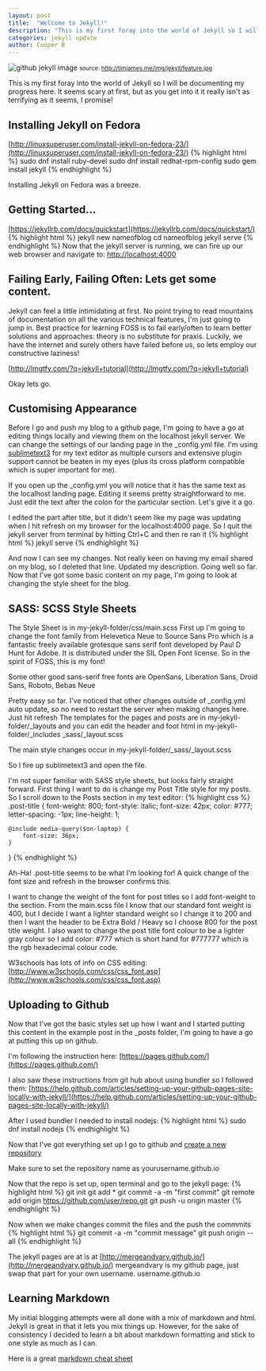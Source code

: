 ```yaml
---
layout: post
title:  "Welcome to Jekyll!"
description: "This is my first foray into the world of Jekyll so I will be documenting my progress here. It seems scary at first, but as you get into it it really isn't as terrifying as it seems, I promise!"
categories: jekyll update
author: Cooper B
---
```


![github jekyll image](http://timjames.me/img/jekyll/feature.jpg)
<small>source: http://timjames.me/img/jekyll/feature.jpg</small>

This is my first foray into the world of Jekyll so I will be documenting my progress here. It seems scary at first, but as you get into it it really isn't as terrifying as it seems, I promise!

## Installing Jekyll on Fedora
[http://linuxsuperuser.com/install-jekyll-on-fedora-23/](http://linuxsuperuser.com/install-jekyll-on-fedora-23/)
{% highlight html %}
sudo dnf install ruby-devel
sudo dnf install redhat-rpm-config
sudo gem install jekyll
{% endhighlight %}

Installing Jekyll on Fedora was a breeze.

## Getting Started…
[https://jekyllrb.com/docs/quickstart](https://jekyllrb.com/docs/quickstart/)
{% highlight html %}
jekyll new nameofblog
cd nameofblog
jekyll serve
{% endhighlight %}
Now that the jekyll server is running, we can fire up our web browser and navigate to: [http://localhost:4000](http://localhost:4000)

## Failing Early, Failing Often: Lets get some content.
Jekyll can feel a little intimidating at first. No point trying to read mountains of documentation on all the various technical features, I'm just going to jump in. Best practice for learning FOSS is to fail early/often to learn better solutions and approaches: theory is no substitute for praxis. Luckily, we have the internet and surely others have failed before us, so lets employ our constructive laziness!

[http://lmgtfy.com/?q=jekyll+tutorial](http://lmgtfy.com/?q=jekyll+tutorial)

Okay lets go.

## Customising Appearance
Before I go and push my blog to a github page, I'm going to have a go at editing things locally and viewing them on the localhost jekyll server.
We can change the settings of our landing page in the _config.yml file. I'm using [sublimetext3](https://www.sublimetext.com/3) for my text editor as multiple cursors and extensive plugin support cannot be beaten in my eyes (plus its cross platform compatible which is super important for me).

If you open up the _config.yml you will notice that it has the same text as the localhost landing page. Editing it seems pretty straightforward to me. Just edit the text after the colon for the particular section. Let's give it a go.

I edited the part after title, but it didn't seem like my page was updating when I hit refresh on my browser for the localhost:4000 page. So I quit the jekyll server from terminal by hitting Ctrl+C and then re ran it
{% highlight html %}
jekyll serve
{% endhighlight %}


And now I can see my changes. 
Not really keen on having my email shared on my blog, so I deleted that line. Updated my description. Going well so far. Now that I've got some basic content on my page, I'm going to look at changing the style sheet for the blog.


## SASS: SCSS Style Sheets
The Style Sheet is in my-jekyll-folder/css/main.scss
First up I'm going to change the font family from Helevetica Neue to Source Sans Pro which is a fantastic freely available grotesque sans serif font developed by Paul D Hunt for Adobe. It is distributed under the SIL Open Font license. So in the spirit of FOSS, this is my font!  

Some other good sans-serif free fonts are OpenSans, Liberation Sans, Droid Sans, Roboto, Bebas Neue

Pretty easy so far.
I've noticed that other changes outside of _config.yml auto update, so no need to restart the server when making changes here. Just hit refresh
The templates for the pages and posts are in my-jekyll-folder/_layouts and you can edit the header and foot html in my-jekyll-folder/_includes
_sass/_layout.scss

The main style changes occur in my-jekyll-folder/_sass/_layout.scss 

So I fire up sublimetext3 and open the file.

I'm not super familiar with SASS style sheets, but looks fairly straight forward. First thing I want to do is change my Post Title style for my posts. So I scroll down to the Posts section in my text editor:
{% highlight css %}
.post-title {
    font-weight: 800;
    font-style: italic;
    font-size: 42px;
    color: #777;
    letter-spacing: -1px;
    line-height: 1;

    @include media-query($on-laptop) {
        font-size: 36px;
    }
}
{% endhighlight %}

Ah-Ha! .post-title seems to be what I'm looking for! A quick change of the font size and refresh in the browser confirms this. 

I want to change the weight of the font for post titles so I add font-weight to the section. From the main.scss file I know that our standard font weight is 400, but I decide I want a lighter standard weight so I change it to 200 and then I want the header to be Extra Bold / Heavy so I choose 800 for the post title weight. I also want to change the post title font colour to be a lighter gray colour so I add color: #777 which is short hand for #777777 which is the rgb hexadecimal colour code.

W3schools has lots of info on CSS editing:   [http://www.w3schools.com/css/css_font.asp](http://www.w3schools.com/css/css_font.asp)

## Uploading to Github
Now that I've got the basic styles set up how I want and I started putting this content in the example post in the _posts folder, I'm going to have a go at putting this up on github.

I'm following the instruction here: [https://pages.github.com/](https://pages.github.com/)

I also saw these instructions from git hub about using bundler so I followed them: [https://help.github.com/articles/setting-up-your-github-pages-site-locally-with-jekyll/](https://help.github.com/articles/setting-up-your-github-pages-site-locally-with-jekyll/)

After I used bundler I needed to install nodejs: 
{% highlight html %}
sudo dnf install nodejs
{% endhighlight %}

Now that I've got everything set up I go to github and [create a new repository](https://github.com/new)

Make sure to set the repository name as yourusername.github.io

Now that the repo is set up, open terminal and go to the jekyll page:
{% highlight html %}
git init
git add *
git commit -a -m "first commit"
git remote add origin https://github.com/user/repo.git
git push -u origin master
{% endhighlight %}

Now when we make changes commit the files and the push the commmits
{% highlight html %}
git commit -a -m "commit message"
git push origin --all
{% endhighlight %}

The jekyll pages are at is at [http://mergeandvary.github.io/](http://mergeandvary.github.io/)
mergeandvary is my github page, just swap that part for your own username.
username.github.io

## Learning Markdown
My initial blogging attempts were all done with a mix of markdown and html. Jekyll is great in that it lets you mix things up. However, for the sake of consistency I decided to learn a bit about markdown formatting and stick to one style as much as I can.

Here is a great [markdown cheat sheet](https://github.com/adam-p/markdown-here/wiki/Markdown-Cheatsheet)
